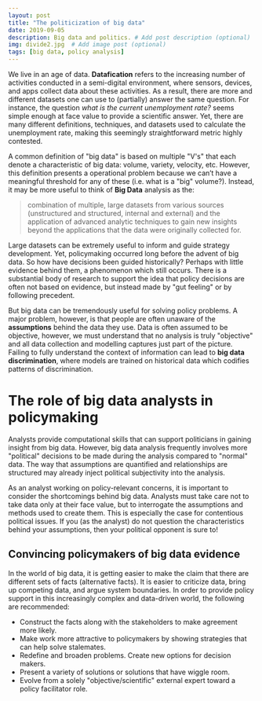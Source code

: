 ```yaml
---
layout: post
title: "The politicization of big data"
date: 2019-09-05
description: Big data and politics. # Add post description (optional)
img: divide2.jpg  # Add image post (optional)
tags: [big data, policy analysis]
---
```

We live in an age of data. **Datafication** refers to the increasing number of activities conducted in a semi-digital environment, where sensors, devices, and apps collect data about these activities. As a result, there are more and different datasets one can use to (partially) answer the same question. For instance, the question *what is the current unemployment rate?*  seems simple enough at face value to provide a scientific answer. Yet, there are many different definitions, techniques, and datasets used to calculate the unemployment rate, making this seemingly straightforward metric highly contested.

A common definition of "big data" is based on multiple "V's" that each denote a characteristic of big data: volume, variety, velocity, etc. However, this definition presents a operational problem because we can’t have a meaningful threshold for any of these (i.e. what is a "big" volume?). Instead, it may be more useful to think of **Big Data** analysis as the:
> combination of multiple, large datasets from various sources (unstructured and structured, internal and external) and the application of advanced analytic techniques to gain new insights beyond the applications that the data were originally collected for.

Large datasets can be extremely useful to inform and guide strategy development. Yet, policymaking occurred long before the advent of big data. So how have decisions been guided historically? Perhaps with little evidence behind them, a phenomenon which still occurs. There is a substantial body of research to support the idea that policy decisions are often not based on evidence, but instead made by "gut feeling" or by following precedent.

But big data can be tremendously useful for solving policy problems. A major problem, however, is that people are often unaware of the **assumptions** behind the data they use. Data is often assumed to be objective, however, we must understand that no analysis is truly "objective" and all data collection and modelling captures just part of the picture. Failing to fully understand the context of information can lead to **big data discrimination**, where models are trained on historical data which codifies patterns of discrimination.

# The role of big data analysts in policymaking
Analysts provide computational skills that can support politicians in gaining insight from big data. However, big data analysis frequently involves more "political" decisions to be made during the analysis compared to "normal" data. The way that assumptions are quantified and relationships are structured may already inject political subjectivity into the analysis.

As an analyst working on policy-relevant concerns, it is important to consider the shortcomings behind big data. Analysts must take care not to take data only at their face value, but to interrogate the assumptions and methods used to create them. This is especially the case for contentious political issues. If you (as the analyst) do not question the characteristics behind your assumptions, then your political opponent is sure to!

## Convincing policymakers of big data evidence
In the world of big data, it is getting easier to make the claim that there are different sets of facts (alternative facts). It is easier to criticize data, bring up competing data, and argue system boundaries. In order to provide policy support in this increasingly complex and data-driven world, the following are recommended:
- Construct the facts along with the stakeholders to make agreement more likely.
- Make work more attractive to policymakers by showing strategies that can help solve stalemates.
- Redefine and broaden problems. Create new options for decision makers.
- Present a variety of solutions or solutions that have wiggle room.
- Evolve from a solely "objective/scientific" external expert toward a policy facilitator role.
